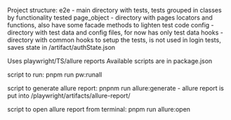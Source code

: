 Project structure:
    e2e - main directory with tests, tests grouped in classes by functionality tested
    page_object - directory with pages locators and functions, also have some facade methods to lighten test code
    config - directory with test data and config files, for now has only test data
    hooks - directory with common hooks to setup the tests, is not used in login tests, saves state in /artifact/authState.json

Uses playwright/TS/allure reports
Available scripts are in package.json

script to run:
    pnpm run pw:runall

script to generate allure report:
    pnpnm run allure:generate - allure report is put into /playwright/artifacts/allure-report/

script to open allure report from terminal:
    pnpm run allure:open

